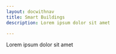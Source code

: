 ```yaml
---
layout: docwithnav
title: Smart Buildings
description: Lorem ipsum dolor sit amet

---
```


Lorem ipsum dolor sit amet
